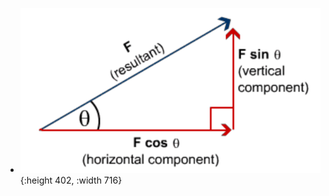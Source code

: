 - ![cos and sin-jacent.png](../assets/cos_and_sin-jacent_1662650070569_0.png){:height 402, :width 716}